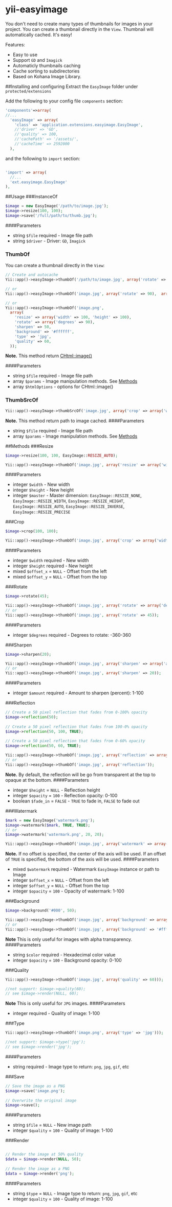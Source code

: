 yii-easyimage
=============
You don't need to create many types of thumbnails for images in your project.
You can create a thumbnail directly in the `View`. Thumbnail will automatically cached. It's easy!

Features:
- Easy to use
- Support `GD` and `Imagick`
- Automaticly thumbnails caching
- Cache sorting to subdirectories
- Based on Kohana Image Library.

##Installing and configuring
Extract the `EasyImage` folder under `protected/extensions`

Add the following to your config file `components` section:

```php
'components'=>array(
//...
  'easyImage' => array(
    'class' => 'application.extensions.easyimage.EasyImage',
    //'driver' => 'GD',
    //'quality' => 100,
    //'cachePath' => '/assets/',
    //'cacheTime' => 2592000
  ),
```
and the following to `import` section:
```php

'import' => array(
  //...
  'ext.easyimage.EasyImage'
),
```

##Usage
###InstanceOf
```php
$image = new EasyImage('/path/to/image.jpg');
$image->resize(100, 100);
$image->save('/full/path/to/thumb.jpg');
```
####Parameters
- string `$file` required - Image file path
- string `$driver` - Driver: `GD`, `Imagick`

### ThumbOf
You can create a thumbnail directly in the `View`:

```php
// Create and autocache
Yii::app()->easyImage->thumbOf('/path/to/image.jpg', array('rotate' => 90));

// or 
Yii::app()->easyImage->thumbOf('image.jpg', array('rotate' => 90),  array('class' => 'image'));

// or 
Yii::app()->easyImage->thumbOf('image.png', 
  array(
    'resize' => array('width' => 100, 'height' => 100),
    'rotate' => array('degrees' => 90),
    'sharpen' => 50,
    'background' => '#ffffff',
    'type' => 'jpg',
    'quality' => 60,
  ));
```
**Note.** This method return [CHtml::image()](http://www.yiiframework.com/doc/api/1.1/CHtml)

####Parameters
- string `$file` required - Image file path
- array `$params` - Image manipulation methods. See [Methods](README.md#methods)
- array `$htmlOptions` - options for CHtml::image()

### ThumbSrcOf
```php
Yii::app()->easyImage->thumbSrcOf('image.jpg', array('crop' => array('width' => 100, 'height' => 100)));
```
**Note.** This method return path to image cached.
####Parameters
- string `$file` required - Image file path
- array `$params` - Image manipulation methods. See [Methods](README.md#methods)

##Methods
###Resize
```php
$image->resize(100, 100, EasyImage::RESIZE_AUTO);
```
```php
Yii::app()->easyImage->thumbOf('image.jpg', array('resize' => array('width' => 100, 'height' => 100)));
```
####Parameters
- integer `$width` - New width
- integer `$height` - New height
- integer `$master` - Master dimension: `EasyImage::RESIZE_NONE`, `EasyImage::RESIZE_WIDTH`, `EasyImage::RESIZE_HEIGHT`, `EasyImage::RESIZE_AUTO`, `EasyImage::RESIZE_INVERSE`, `EasyImage::RESIZE_PRECISE`   

###Crop
```php
$image->crop(100, 100);
```
```php
Yii::app()->easyImage->thumbOf('image.jpg', array('crop' => array('width' => 100, 'height' => 100)));
```
####Parameters
- integer `$width` required - New width
- integer `$height` required - New height
- mixed `$offset_x` = `NULL` - Offset from the left
- mixed `$offset_y` = `NULL` - Offset from the top

###Rotate
```php
$image->rotate(45);
```
```php
Yii::app()->easyImage->thumbOf('image.jpg', array('rotate' => array('degrees' => 45)));
// or
Yii::app()->easyImage->thumbOf('image.jpg', array('rotate' => 45));
```
####Parameters
- integer `$degrees` required - Degrees to rotate: -360-360

###Sharpen
```php
$image->sharpen(20);
```
```php
Yii::app()->easyImage->thumbOf('image.jpg', array('sharpen' => array('amount' => 20)));
// or
Yii::app()->easyImage->thumbOf('image.jpg', array('sharpen' => 20));
```
####Parameters
- integer `$amount` required - Amount to sharpen (percent): 1-100

###Reflection
```php
// Create a 50 pixel reflection that fades from 0-100% opacity
$image->reflection(50);
 
// Create a 50 pixel reflection that fades from 100-0% opacity
$image->reflection(50, 100, TRUE);
 
// Create a 50 pixel reflection that fades from 0-60% opacity
$image->reflection(50, 60, TRUE);
```
```php
Yii::app()->easyImage->thumbOf('image.jpg', array('reflection' => array('height' => 50)));
// or
Yii::app()->easyImage->thumbOf('image.jpg', array('reflection'));
```
**Note.** By default, the reflection will be go from transparent at the top to opaque at the bottom.
####Parameters
- integer `$height` = `NULL` - Reflection height
- integer `$opacity` = `100` - Reflection opacity: 0-100
- boolean `$fade_in` = `FALSE` - `TRUE` to fade in, `FALSE` to fade out

###Watermark
```php
$mark = new EasyImage('watermark.png');
$image->watermark($mark, TRUE, TRUE);
// or 
$image->watermark('watermark.png', 20, 20);
```
```php
Yii::app()->easyImage->thumbOf('image.jpg', array('watermark' => array('watermark' => 'mark.png', 'opacity' => 50)));
```
**Note.** If no offset is specified, the center of the axis will be used. If an offset of `TRUE` is specified, the bottom of the axis will be used.
####Parameters
- mixed `$watermark` required - Watermark `EasyImage` instance or path to Image
- integer `$offset_x` = `NULL` - Offset from the left
- integer `$offset_y` = `NULL` - Offset from the top
- integer `$opacity` = `100` - Opacity of watermark: 1-100

###Background
```php
$image->background('#000', 50);
```
```php
Yii::app()->easyImage->thumbOf('image.jpg', array('background' => array('color' => '#ffffff', 'opacity' => 50)));
// or
Yii::app()->easyImage->thumbOf('image.jpg', array('background' => '#ffffff'));
```
**Note** This is only useful for images with alpha transparency.
####Parameters
- string `$color` required - Hexadecimal color value
- integer `$opacity` = `100` - Background opacity: 0-100

###Quality
```php
Yii::app()->easyImage->thumbOf('image.jpg', array('quality' => 60)));
```
```php
//not support: $image->quality(60);
// see $image->render(NULL, 60);
```
**Note** This is only useful for `JPG` images.
####Parameters
- integer required - Quality of image: 1-100

###Type
```php
Yii::app()->easyImage->thumbOf('image.png', array('type' => 'jpg')));
```
```php
//not support: $image->type('jpg');
// see $image->render('jpg');
```

####Parameters
- string required - Image type to return: `png`, `jpg`, `gif`, etc

###Save
```php
// Save the image as a PNG
$image->save('image.png');
 
// Overwrite the original image
$image->save();
```
####Parameters
- string `$file` = `NULL` - New image path
- integer `$quality` = `100` - Quality of image: 1-100

###Render
```php

// Render the image at 50% quality
$data = $image->render(NULL, 50);
 
// Render the image as a PNG
$data = $image->render('png');
```
####Parameters
- string `$type` = `NULL` - Image type to return: `png`, `jpg`, `gif`, etc
- integer `$quality` = `100` - Quality of image: 1-100


